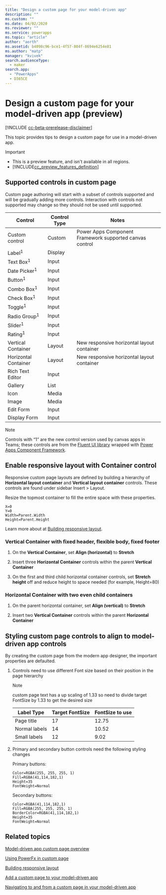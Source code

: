```yaml
---
title: "Design a custom page for your model-driven app" 
description: ""
ms.custom: ""
ms.date: 04/02/2020
ms.reviewer: ""
ms.service: powerapps
ms.topic: "article"
author: "aorth"
ms.assetid: b4098c96-bce1-4f57-804f-8694e6254e81
ms.author: "matp"
manager: "kvivek"
search.audienceType: 
  - maker
search.app: 
  - "PowerApps"
  - D365CE
---
```

# Design a custom page for your model-driven app (preview)

[!INCLUDE [cc-beta-prerelease-disclaimer](../../includes/cc-beta-prerelease-disclaimer.md)]

This topic provides tips to design a custom page for use in a model-driven app.

  > [!IMPORTANT]
  > - This is a preview feature, and isn't available in all regions.
  > - [!INCLUDE[cc_preview_features_definition](../../includes/cc-preview-features-definition.md)]

## Supported controls in custom page
Custom page authoring will start with a subset of controls supported and will be gradually adding more controls.  Interaction with controls not supported may change so they should not be used until supported.

  | Control | Control Type | Notes |
  | --- | --- | --- |
  |Custom control|Custom|Power Apps Component Framework supported canvas control|
  |Label<sup>1</sup>|Display||
  |Text Box<sup>1</sup>|Input||
  |Date Picker<sup>1</sup>|Input|
  |Button<sup>1</sup>|Input|
  |Combo Box<sup>1</sup>|Input|
  |Check Box<sup>1</sup>|Input|
  |Toggle<sup>1</sup>|Input|
  |Radio Group<sup>1</sup>|Input|
  |Slider<sup>1</sup>|Input|
  |Rating<sup>1</sup>|Input|
  |Vertical Container|Layout|New responsive horizontal layout container|
  |Horizontal Container|Layout|New responsive horizontal layout container|
  |Rich Text Editor|Input|
  |Gallery|List|
  |Icon|Media|
  |Image|Media|
  |Edit Form|Input|
  |Display Form|Input|
  
  > [!Note]
  > Controls with “1” are the new control version used by canvas apps in Teams; these controls are from the [Fluent UI library](https://developer.microsoft.com/en-us/fluentui#/controls/web) wrapped with [Power Apps Component Framework](../../developer/component-framework/overview.md). 

## Enable responsive layout with Container control

Responsive custom page layouts are defined by building a hierarchy of **Horizontal layout container** and **Vertical layout container** controls.  These controls are found under sidebar Insert > Layout.

Resize the topmost container to fill the entire space with these properties. 

  ```powerappsfl
  X=0
  Y=0
  Width=Parent.Width
  Height=Parent.Height
  ```

Learn more about at [Building responsive layout](../canvas-apps/build-responsive-apps.md "Building responsive layout").

### Vertical Container with fixed header, flexible body, fixed footer

1. On the **Vertical Container**, set **Align (horizontal)** to **Stretch**

1. Insert three **Horizontal Container** controls within the parent **Vertical Container**

1. On the first and third child horizontal container controls, set **Stretch height** off and reduce height to space needed (for example, Height=80)

### Horizontal Container with two even child containers

1. On the parent horizontal container, set **Align (vertical)** to **Stretch**

1. Insert two **Vertical Container** controls within the parent **Horizontal Container**

## Styling custom page controls to align to model-driven app controls

By creating the custom page from the modern app designer, the important properties are defaulted.  

1. Controls need to use different Font size based on their position in the page hierarchy

    > [!Note]
    > custom page text has a up scaling of 1.33 so need to divide target FontSize by 1.33 to get the desired size


    | Label Type | Target FontSize | FontSize to use |
    | --- | --- | --- |
    |Page title|17|12.75|
    |Normal labels|14|10.52|
    |Small labels|12|9.02|

1. Primary and secondary button controls need the following styling changes

    Primary buttons:
    ```powerappsfl
    Color=RGBA(255, 255, 255, 1)
    Fill=RGBA(41,114,182,1)
    Height=35
    FontWeight=Normal
    ```

    Secondary buttons:
    ```powerappsfl
    Color=RGBA(41,114,182,1)
    Fill=RGBA(255, 255, 255, 1)
    BorderColor=RGBA(41,114,182,1)
    Height=35
    FontWeight=Normal
    ```


## Related topics

[Model-driven app custom page overview](model-app-page-overview.md)

[Using PowerFx in custom page](page-powerfx-in-model-app.md)

[Building responsive layout](../canvas-apps/build-responsive-apps.md)

[Add a custom page to your model-driven app](add-page-to-model-app.md)

[Navigating to and from a custom page in your model-driven app](navigate-page-examples.md)
